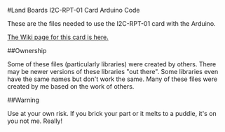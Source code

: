 #Land Boards I2C-RPT-01 Card Arduino Code

These are the files needed to use the I2C-RPT-01 card with the Arduino.

[The Wiki page for this card is here.](http://land-boards.com/blwiki/index.php?title=I2C-RPT)

##Ownership

Some of these files (particularly libraries) were created by others. There may be newer versions of these libraries "out there". Some libraries even have the same names but don't work the same. Many of these files were created by me based on the work of others.

##Warning

Use at your own risk. If you brick your part or it melts to a puddle, it's on you not me. Really!

